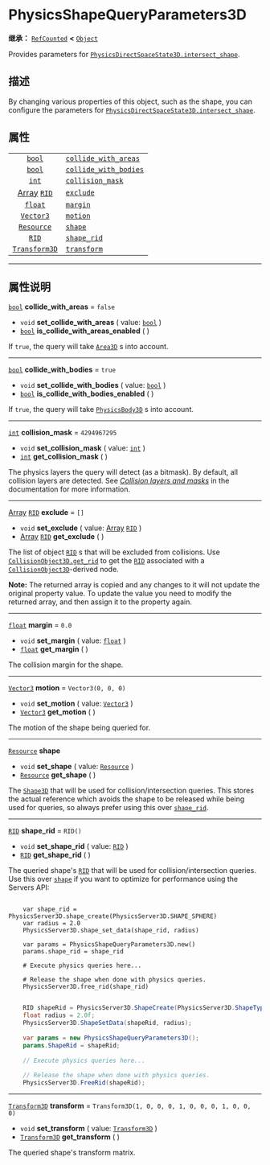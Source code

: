 <!-- ⚠ 请勿编辑本文件 ⚠ -->
<!-- 本文档使用脚本从 WeDot 引擎源码仓库生成。 -->
<!-- 生成脚本：https://github.com/WeDot-Engine/WeDot/tree/4.3/doc/tools/make_md.py； -->
<!-- 原文件：https://github.com/WeDot-Engine/WeDot/tree/4.3/doc/classes/PhysicsShapeQueryParameters3D.xml。 -->

<div id="_class_physicsshapequeryparameters3d"></div>

# PhysicsShapeQueryParameters3D

**继承：** [`RefCounted`](class_refcounted.md) **<** [`Object`](class_object.md)

Provides parameters for [`PhysicsDirectSpaceState3D.intersect_shape`](#class_physicsdirectspacestate3d_method_intersect_shape).

## 描述

By changing various properties of this object, such as the shape, you can configure the parameters for [`PhysicsDirectSpaceState3D.intersect_shape`](#class_physicsdirectspacestate3d_method_intersect_shape).

## 属性

|||
|:-:|:--|
| [`bool`](class_bool.md)                       | [`collide_with_areas`](#class_physicsshapequeryparameters3d_property_collide_with_areas)   | ``false``                                           |
| [`bool`](class_bool.md)                       | [`collide_with_bodies`](#class_physicsshapequeryparameters3d_property_collide_with_bodies) | ``true``                                            |
| [`int`](class_int.md)                         | [`collision_mask`](#class_physicsshapequeryparameters3d_property_collision_mask)           | ``4294967295``                                      |
| [Array](class_array.md) [`RID`](class_rid.md) | [`exclude`](#class_physicsshapequeryparameters3d_property_exclude)                         | ``[]``                                              |
| [`float`](class_float.md)                     | [`margin`](#class_physicsshapequeryparameters3d_property_margin)                           | ``0.0``                                             |
| [`Vector3`](class_vector3.md)                 | [`motion`](#class_physicsshapequeryparameters3d_property_motion)                           | ``Vector3(0, 0, 0)``                                |
| [`Resource`](class_resource.md)               | [`shape`](#class_physicsshapequeryparameters3d_property_shape)                             |                                                     |
| [`RID`](class_rid.md)                         | [`shape_rid`](#class_physicsshapequeryparameters3d_property_shape_rid)                     | ``RID()``                                           |
| [`Transform3D`](class_transform3d.md)         | [`transform`](#class_physicsshapequeryparameters3d_property_transform)                     | ``Transform3D(1, 0, 0, 0, 1, 0, 0, 0, 1, 0, 0, 0)`` |

<!-- rst-class:: classref-section-separator -->

---

## 属性说明

<div id="_class_physicsshapequeryparameters3d_property_collide_with_areas"></div>

[`bool`](class_bool.md) **collide_with_areas** = ``false`` <div id="class_physicsshapequeryparameters3d_property_collide_with_areas"></div>

- `void` **set_collide_with_areas** ( value: [`bool`](class_bool.md) )
- [`bool`](class_bool.md) **is_collide_with_areas_enabled** ( )

If `true`, the query will take [`Area3D`](class_area3d.md) s into account.

<!-- rst-class:: classref-item-separator -->

---

<div id="_class_physicsshapequeryparameters3d_property_collide_with_bodies"></div>

[`bool`](class_bool.md) **collide_with_bodies** = ``true`` <div id="class_physicsshapequeryparameters3d_property_collide_with_bodies"></div>

- `void` **set_collide_with_bodies** ( value: [`bool`](class_bool.md) )
- [`bool`](class_bool.md) **is_collide_with_bodies_enabled** ( )

If `true`, the query will take [`PhysicsBody3D`](class_physicsbody3d.md) s into account.

<!-- rst-class:: classref-item-separator -->

---

<div id="_class_physicsshapequeryparameters3d_property_collision_mask"></div>

[`int`](class_int.md) **collision_mask** = ``4294967295`` <div id="class_physicsshapequeryparameters3d_property_collision_mask"></div>

- `void` **set_collision_mask** ( value: [`int`](class_int.md) )
- [`int`](class_int.md) **get_collision_mask** ( )

The physics layers the query will detect (as a bitmask). By default, all collision layers are detected. See [*Collision layers and masks*](../tutorials/physics/physics_introduction.md#collision-layers-and-masks) in the documentation for more information.

<!-- rst-class:: classref-item-separator -->

---

<div id="_class_physicsshapequeryparameters3d_property_exclude"></div>

[Array](class_array.md) [`RID`](class_rid.md) **exclude** = ``[]`` <div id="class_physicsshapequeryparameters3d_property_exclude"></div>

- `void` **set_exclude** ( value: [Array](class_array.md) [`RID`](class_rid.md) )
- [Array](class_array.md) [`RID`](class_rid.md) **get_exclude** ( )

The list of object [`RID`](class_rid.md) s that will be excluded from collisions. Use [`CollisionObject3D.get_rid`](#class_collisionobject3d_method_get_rid) to get the [`RID`](class_rid.md) associated with a [`CollisionObject3D`](class_collisionobject3d.md)-derived node.

 **Note:** The returned array is copied and any changes to it will not update the original property value. To update the value you need to modify the returned array, and then assign it to the property again.

<!-- rst-class:: classref-item-separator -->

---

<div id="_class_physicsshapequeryparameters3d_property_margin"></div>

[`float`](class_float.md) **margin** = ``0.0`` <div id="class_physicsshapequeryparameters3d_property_margin"></div>

- `void` **set_margin** ( value: [`float`](class_float.md) )
- [`float`](class_float.md) **get_margin** ( )

The collision margin for the shape.

<!-- rst-class:: classref-item-separator -->

---

<div id="_class_physicsshapequeryparameters3d_property_motion"></div>

[`Vector3`](class_vector3.md) **motion** = ``Vector3(0, 0, 0)`` <div id="class_physicsshapequeryparameters3d_property_motion"></div>

- `void` **set_motion** ( value: [`Vector3`](class_vector3.md) )
- [`Vector3`](class_vector3.md) **get_motion** ( )

The motion of the shape being queried for.

<!-- rst-class:: classref-item-separator -->

---

<div id="_class_physicsshapequeryparameters3d_property_shape"></div>

[`Resource`](class_resource.md) **shape** <div id="class_physicsshapequeryparameters3d_property_shape"></div>

- `void` **set_shape** ( value: [`Resource`](class_resource.md) )
- [`Resource`](class_resource.md) **get_shape** ( )

The [`Shape3D`](class_shape3d.md) that will be used for collision/intersection queries. This stores the actual reference which avoids the shape to be released while being used for queries, so always prefer using this over [`shape_rid`](#class_physicsshapequeryparameters3d_property_shape_rid).

<!-- rst-class:: classref-item-separator -->

---

<div id="_class_physicsshapequeryparameters3d_property_shape_rid"></div>

[`RID`](class_rid.md) **shape_rid** = ``RID()`` <div id="class_physicsshapequeryparameters3d_property_shape_rid"></div>

- `void` **set_shape_rid** ( value: [`RID`](class_rid.md) )
- [`RID`](class_rid.md) **get_shape_rid** ( )

The queried shape's [`RID`](class_rid.md) that will be used for collision/intersection queries. Use this over [`shape`](#class_physicsshapequeryparameters3d_property_shape) if you want to optimize for performance using the Servers API:



```gdscript

    var shape_rid = PhysicsServer3D.shape_create(PhysicsServer3D.SHAPE_SPHERE)
    var radius = 2.0
    PhysicsServer3D.shape_set_data(shape_rid, radius)
    
    var params = PhysicsShapeQueryParameters3D.new()
    params.shape_rid = shape_rid
    
    # Execute physics queries here...
    
    # Release the shape when done with physics queries.
    PhysicsServer3D.free_rid(shape_rid)
```

```csharp

    RID shapeRid = PhysicsServer3D.ShapeCreate(PhysicsServer3D.ShapeType.Sphere);
    float radius = 2.0f;
    PhysicsServer3D.ShapeSetData(shapeRid, radius);
    
    var params = new PhysicsShapeQueryParameters3D();
    params.ShapeRid = shapeRid;
    
    // Execute physics queries here...
    
    // Release the shape when done with physics queries.
    PhysicsServer3D.FreeRid(shapeRid);
```







<!-- rst-class:: classref-item-separator -->

---

<div id="_class_physicsshapequeryparameters3d_property_transform"></div>

[`Transform3D`](class_transform3d.md) **transform** = ``Transform3D(1, 0, 0, 0, 1, 0, 0, 0, 1, 0, 0, 0)`` <div id="class_physicsshapequeryparameters3d_property_transform"></div>

- `void` **set_transform** ( value: [`Transform3D`](class_transform3d.md) )
- [`Transform3D`](class_transform3d.md) **get_transform** ( )

The queried shape's transform matrix.

[^virtual]: 本方法通常需要用户覆盖才能生效。
[^const]: 本方法无副作用，不会修改该实例的任何成员变量。
[^vararg]: 本方法除了能接受在此处描述的参数外，还能够继续接受任意数量的参数。
[^constructor]: 本方法用于构造某个类型。
[^static]: 调用本方法无需实例，可直接使用类名进行调用。
[^operator]: 本方法描述的是使用本类型作为左操作数的有效运算符。
[^bitfield]: 这个值是由下列位标志构成位掩码的整数。
[^void]: 无返回值。

